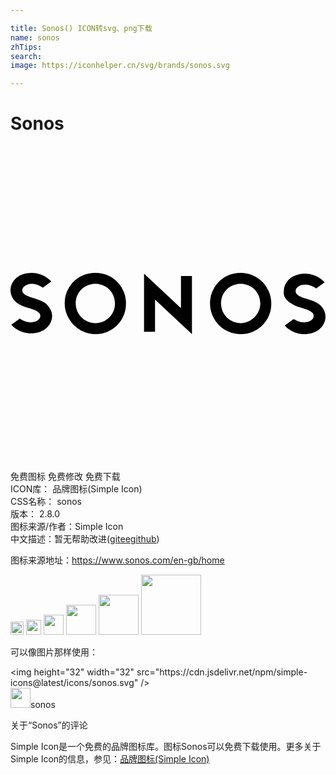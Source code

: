 ```yaml
---

title: Sonos() ICON转svg、png下载
name: sonos
zhTips: 
search: 
image: https://iconhelper.cn/svg/brands/sonos.svg

---
```


# Sonos  <small style="font-size: 60%;font-weight: 100"></small>

<div id="svg" class="svg-wrap">
<svg role="img" viewBox="0 0 24 24" xmlns="http://www.w3.org/2000/svg"><title>Sonos icon</title><path d="M12.988 12.36l-2.813-2.634v4.429h.837V11.7l2.813 2.633V9.905h-.837zM6.464 9.665A2.3 2.3 0 0 0 4.13 12c0 1.257 1.077 2.334 2.334 2.334A2.3 2.3 0 0 0 8.798 12a2.3 2.3 0 0 0-2.334-2.334m0 3.83A1.482 1.482 0 0 1 4.968 12c0-.838.658-1.496 1.496-1.496S7.96 11.162 7.96 12s-.658 1.496-1.496 1.496M2.694 12c-.24-.18-.54-.3-.958-.419-.838-.24-.838-.479-.838-.598 0-.24.299-.48.718-.48.36 0 .658.18.778.24l.06.06.658-.479-.06-.06s-.538-.598-1.436-.598c-.419 0-.838.12-1.137.359-.3.24-.479.598-.479.958s.18.718.479.957c.24.18.538.3.957.42.838.239.838.478.838.598 0 .239-.299.478-.718.478-.359 0-.658-.18-.778-.239l-.06-.06-.658.479.06.06s.538.598 1.436.598c.42 0 .838-.12 1.137-.359.3-.24.48-.598.48-.957 0-.36-.18-.659-.48-.958m14.843-2.334A2.3 2.3 0 0 0 15.202 12a2.337 2.337 0 0 0 2.334 2.334A2.3 2.3 0 0 0 19.87 12a2.337 2.337 0 0 0-2.334-2.334m0 3.83A1.482 1.482 0 0 1 16.04 12c0-.838.658-1.496 1.496-1.496s1.496.658 1.496 1.496-.718 1.496-1.496 1.496m3.77-1.556c.24.18.54.3.958.42.838.239.838.478.838.598 0 .239-.299.478-.718.478-.36 0-.658-.18-.778-.239h-.06l-.658.479.06.06s.538.598 1.436.598c.419 0 .838-.12 1.137-.359s.479-.598.479-.958-.18-.718-.479-.957c-.24-.18-.538-.3-.957-.42-.838-.239-.838-.478-.838-.598 0-.239.299-.478.718-.478.359 0 .658.18.778.239l.06.06.658-.479-.06-.06s-.538-.598-1.436-.598c-.42 0-.838.12-1.137.359-.3.24-.48.598-.48.957-.059.36.12.659.48.898"/></svg>
</div>
<detail full-name='sonos'></detail>

<div class="detail-page">
<p>
<span><span class="badge-success badge">免费图标</span> <span class="badge-success badge">免费修改</span>  <span class="badge-success badge">免费下载</span> </span>
<br/>
<span>
ICON库：
<span class="badge-secondary badge">品牌图标(Simple Icon)</span> 
</span>
<br/>
<span>
CSS名称：
<span class="badge-secondary badge">sonos</span> 
</span>

<br/>
<span>
版本：
<span class="badge-secondary badge">2.8.0</span> 
</span>
<br/>
<span>图标来源/作者：<span class="badge-light badge">Simple Icon</span></span> 
<br/>
<span class="zh-detail">中文描述：暂无<span class="help-link"><span>帮助改进</span>(<a href="https://gitee.com/liuwave/icon-helper/edit/master/json/brands/sonos.json" target="_blank" rel="noopener noreferrer">gitee</a><a href="https://github.com/liuwave/icon-helper/edit/master/json/brands/sonos.json" target="_blank" rel="noopener noreferrer">github</a></span>)</span><br/>
</p>
</div><div class="description description alert alert-light"><p>图标来源地址：<a href="https://www.sonos.com/en-gb/home" target="_blank" rel="noopener noreferrer">https://www.sonos.com/en-gb/home</a></p></div>
<div class="alert alert-dark">
<img height="21" width="21" src="https://cdn.jsdelivr.net/npm/simple-icons@latest/icons/sonos.svg" />
<img height="24" width="24" src="https://cdn.jsdelivr.net/npm/simple-icons@latest/icons/sonos.svg" />
<img height="32" width="32" src="https://cdn.jsdelivr.net/npm/simple-icons@latest/icons/sonos.svg" />
<img height="48" width="48" src="https://cdn.jsdelivr.net/npm/simple-icons@latest/icons/sonos.svg" />
<img height="64" width="64" src="https://cdn.jsdelivr.net/npm/simple-icons@latest/icons/sonos.svg" />
<img height="96" width="96" src="https://cdn.jsdelivr.net/npm/simple-icons@latest/icons/sonos.svg" />

</div>
<div>
  <p>可以像图片那样使用：    
  </p>
  <div class="alert alert-primary" style="font-size: 14px">
    &lt;img height="32" width="32" src="https://cdn.jsdelivr.net/npm/simple-icons@latest/icons/sonos.svg" /&gt;
    <copy-btn content='<img height="32" width="32" src="https://cdn.jsdelivr.net/npm/simple-icons@latest/icons/sonos.svg" />'></copy-btn>
  </div>
  <div class="alert alert-secondary">
    <img height="32" width="32" src="https://cdn.jsdelivr.net/npm/simple-icons@latest/icons/sonos.svg" />sonos
    <copy-btn content="sonos" btn-title="复制图标名称"></copy-btn>
  </div>
</div>

<Vssue title="关于“Sonos”的评论" >关于“Sonos”的评论</Vssue>


<div><p>Simple Icon是一个免费的品牌图标库。图标Sonos可以免费下载使用。更多关于  Simple Icon的信息，参见：<a target="_blank" href="https://iconhelper.cn/brands.html">品牌图标(Simple Icon)</a>
</p></div>
